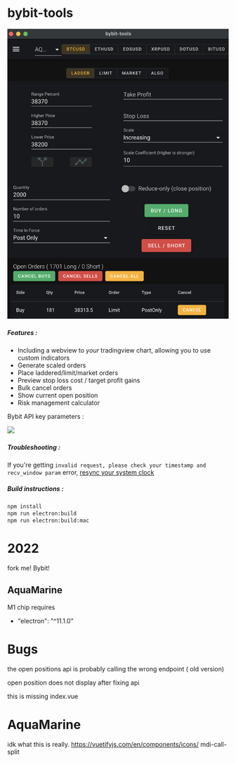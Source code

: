# bybit-tools

![Preview](https://github.com/RubyAquaMarine/bybit-tools/blob/master/screenshots/main-screen1.png?raw=true)

##### Features :

 - Including a webview to *your* tradingview chart, allowing you to use custom indicators
 - Generate scaled orders
 - Place laddered/limit/market orders
 - Preview stop loss cost / target profit gains
 - Bulk cancel orders
 - Show current open position
 - Risk management calculator

Bybit API key parameters : 

<img src="screenshots/bybit_key_parameters.png" width="300">

##### Troubleshooting :
If you're getting `invalid request, please check your timestamp and recv_window param` error, [resync your system clock](https://www.google.com/search?q=sync+system+clock&oq=sync+system+clock)

##### Build instructions :
```
npm install
npm run electron:build
npm run electron:build:mac
```

# 2022 
fork me! Bybit!
## AquaMarine 
M1 chip requires  
- "electron": "^11.1.0"

# Bugs
the open positions api is probably calling the wrong endpoint ( old version)

open position does not display after fixing api  
<open-position v-if="$bybitApi.openPosition && $ui.showOpenPosition"></open-position>

this is missing 
index.vue
<script src="./OpenPosition.js"></script>


# AquaMarine 
idk what this is really. 
https://vuetifyjs.com/en/components/icons/ 
<v-icon large color="blue-grey darken-2">
              mdi-call-split
            </v-icon>



